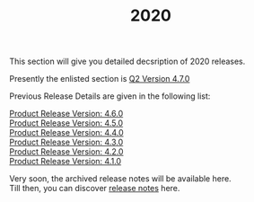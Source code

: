 ﻿---
title: "2020"
toc: true
tag: developers
category: "release-notes"
menus: 
    AECreleasenotes:
        title: "2020"
        weight: 2
        icon: fa fa-wpexplorer
        identifier: 2020Release
---

This section will give you detailed decsription of 2020 releases.

Presently the enlisted section is  [Q2 Version 4.7.0](/release-notes/2020-Q2/)

Previous Release Details are given in the following list:

[Product Release Version: 4.6.0](https://www.appseconnect.com/release-notes/#)    
[Product Release Version: 4.5.0](https://www.appseconnect.com/release-notes/#450)    
[Product Release Version: 4.4.0](https://www.appseconnect.com/release-notes/#440)  
[Product Release Version: 4.3.0](https://www.appseconnect.com/release-notes/#430)  
[Product Release Version: 4.2.0](https://www.appseconnect.com/release-notes/#420)           
[Product Release Version: 4.1.0](https://www.appseconnect.com/release-notes/#410)       

Very soon, the archived release notes will be available here.   
Till then, you can discover [release notes](https://www.appseconnect.com/release-notes/) here.